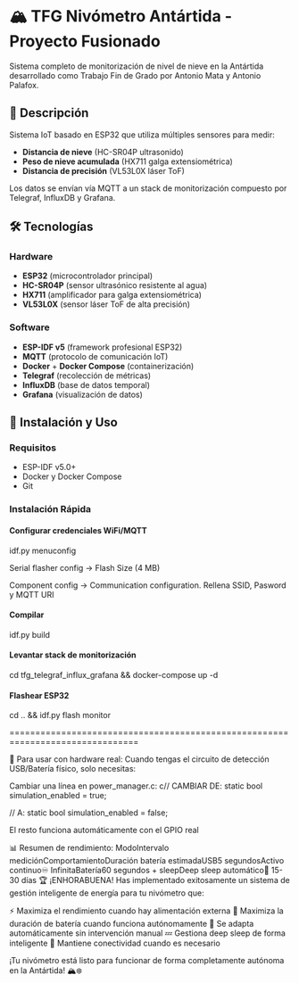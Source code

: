 # 🏔️ TFG Nivómetro Antártida - Proyecto Fusionado

Sistema completo de monitorización de nivel de nieve en la Antártida desarrollado como Trabajo Fin de Grado por Antonio Mata y Antonio Palafox.

## 🎯 Descripción

Sistema IoT basado en ESP32 que utiliza múltiples sensores para medir:
- **Distancia de nieve** (HC-SR04P ultrasonido)
- **Peso de nieve acumulada** (HX711 galga extensiométrica)  
- **Distancia de precisión** (VL53L0X láser ToF)

Los datos se envían vía MQTT a un stack de monitorización compuesto por Telegraf, InfluxDB y Grafana.

## 🛠️ Tecnologías

### Hardware
- **ESP32** (microcontrolador principal)
- **HC-SR04P** (sensor ultrasónico resistente al agua)
- **HX711** (amplificador para galga extensiométrica)
- **VL53L0X** (sensor láser ToF de alta precisión)

### Software
- **ESP-IDF v5** (framework profesional ESP32)
- **MQTT** (protocolo de comunicación IoT)
- **Docker** + **Docker Compose** (containerización)
- **Telegraf** (recolección de métricas)
- **InfluxDB** (base de datos temporal)
- **Grafana** (visualización de datos)

## 🚀 Instalación y Uso

### Requisitos
- ESP-IDF v5.0+
- Docker y Docker Compose
- Git

### Instalación Rápida

#### Configurar credenciales WiFi/MQTT
idf.py menuconfig

Serial flasher config -> Flash Size (4 MB)

Component config -> Communication configuration. Rellena SSID, Pasword y MQTT URI

#### Compilar
idf.py build 

#### Levantar stack de monitorización  
cd tfg_telegraf_influx_grafana && docker-compose up -d

#### Flashear ESP32
cd .. && idf.py flash monitor

===============================================================================



🔄 Para usar con hardware real:
Cuando tengas el circuito de detección USB/Batería físico, solo necesitas:

Cambiar una línea en power_manager.c:
c// CAMBIAR DE:
static bool simulation_enabled = true;

// A:
static bool simulation_enabled = false;

El resto funciona automáticamente con el GPIO real

📊 Resumen de rendimiento:
ModoIntervalo mediciónComportamientoDuración batería estimadaUSB5 segundosActivo continuo♾️ InfinitaBatería60 segundos + sleepDeep sleep automático🔋 15-30 días
🏆 ¡ENHORABUENA!
Has implementado exitosamente un sistema de gestión inteligente de energía para tu nivómetro que:

⚡ Maximiza el rendimiento cuando hay alimentación externa
🔋 Maximiza la duración de batería cuando funciona autónomamente
🔄 Se adapta automáticamente sin intervención manual
💤 Gestiona deep sleep de forma inteligente
📡 Mantiene conectividad cuando es necesario

¡Tu nivómetro está listo para funcionar de forma completamente autónoma en la Antártida! 🏔️❄️